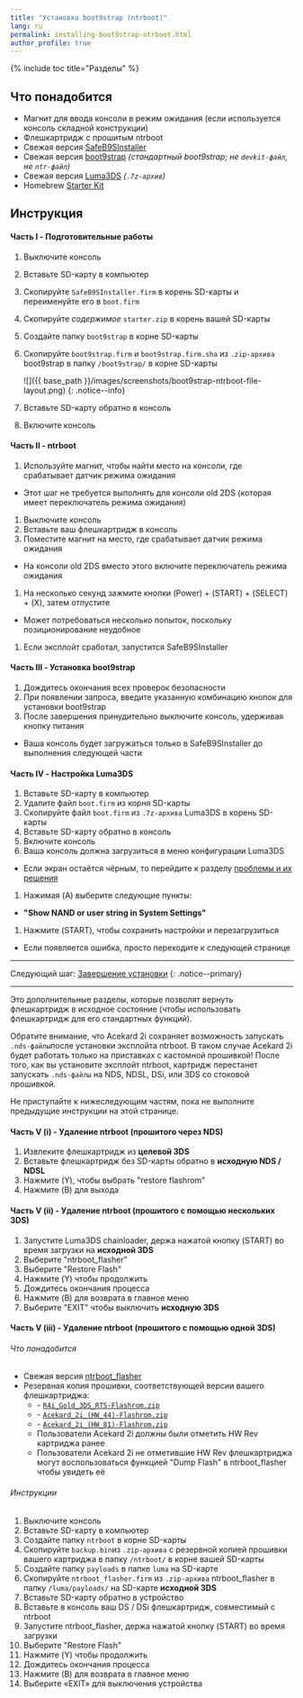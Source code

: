 ```yaml
---
title: "Установка boot9strap (ntrboot)"
lang: ru
permalink: installing-boot9strap-ntrboot.html
author_profile: true
---
```

{% include toc title="Разделы" %}
## Что понадобится

* Магнит для ввода консоли в режим ожидания (если используется консоль складной конструкции)
* Флешкартридж с прошитым ntrboot
* Свежая версия [SafeB9SInstaller](https://github.com/d0k3/SafeB9SInstaller/releases/latest)
* Свежая версия [boot9strap](https://github.com/SciresM/boot9strap/releases/latest) *(стандартный boot9strap; не `devkit-файл`, не `ntr-файл`)*
* Свежая версия [Luma3DS](https://github.com/AuroraWright/Luma3DS/releases/latest) *(`.7z-архив`)*
* Homebrew [Starter Kit](http://smealum.github.io/ninjhax2/starter.zip)

## Инструкция

#### Часть I - Подготовительные работы

1. Выключите консоль
1. Вставьте SD-карту в компьютер
1. Скопируйте `SafeB9SInstaller.firm` в корень SD-карты и переименуйте его в `boot.firm`
1. Скопируйте _содержимое_ `starter.zip` в корень вашей SD-карты
1. Создайте папку `boot9strap` в корне SD-карты
1. Скопируйте `boot9strap.firm` и `boot9strap.firm.sha` из `.zip-архива` boot9strap в папку `/boot9strap/` в корне SD-карты

    ![]({{ base_path }}/images/screenshots/boot9strap-ntrboot-file-layout.png)
    {: .notice--info}

1. Вставьте SD-карту обратно в консоль
1. Включите консоль

#### Часть II - ntrboot

1. Используйте магнит, чтобы найти место на консоли, где срабатывает датчик режима ожидания
  + Этот шаг не требуется выполнять для консоли old 2DS (которая имеет переключатель режима ожидания)
1. Выключите консоль
1. Вставьте ваш флешкартридж в консоль
1. Поместите магнит на место, где срабатывает датчик режима ожидания
  + На консоли old 2DS вместо этого включите переключатель режима ожидания
1. На несколько секунд зажмите кнопки (Power) + (START) + (SELECT) + (X), затем отпустите
  + Может потребоваться несколько попыток, поскольку позиционирование неудобное
1. Если эксплойт сработал, запустится SafeB9SInstaller

#### Часть III - Установка boot9strap

1. Дождитесь окончания всех проверок безопасности
1. При появлении запроса, введите указанную комбинацию кнопок для установки boot9strap
1. После завершения принудительно выключите консоль, удерживая кнопку питания
  + Ваша консоль будет загружаться только в SafeB9SInstaller до выполнения следующей части

#### Часть IV - Настройка Luma3DS

1. Вставьте SD-карту в компьютер
1. Удалите файл `boot.firm` из корня SD-карты
1. Скопируйте файл `boot.firm` из `.7z-архива` Luma3DS в корень SD-карты
1. Вставьте SD-карту обратно в консоль
1. Включите консоль
1. Ваша консоль должна загрузиться в меню конфигурации Luma3DS
  + Если экран остаётся чёрным, то перейдите к разделу [проблемы и их решения](troubleshooting#ts_sys_b9s)
1. Нажимая (A) выберите следующие пункты:    
  + **"Show NAND or user string in System Settings"**
1. Нажмите (START), чтобы сохранить настройки и перезагрузиться
  + Если появляется ошибка, просто переходите к следующей странице

___

Следующий шаг: [Завершение установки](finalizing-setup)
{: .notice--primary}

___

Это дополнительные разделы, которые позволят вернуть флешкартридж в исходное состояние (чтобы использовать флешкартридж для его стандартных функций).

Обратите внимание, что Acekard 2i сохраняет возможность запускать `.nds-файлы`после установки эксплойта ntrboot. В таком случае Acekard 2i будет работать только на приставках с кастомной прошивкой! После того, как вы установите эксплойт ntrboot, картридж перестанет запускать `.nds-файлы` на NDS, NDSL, DSi, или 3DS со стоковой прошивкой.

Не приступайте к нижеследующим частям, пока не выполните предыдущие инструкции на этой странице.

#### Часть V (i) - Удаление ntrboot (прошитого через NDS)

1. Извлеките флешкартридж из **целевой 3DS**
1. Вставьте флешкартридж без SD-карты обратно в **исходную NDS / NDSL**
1. Нажмите (Y), чтобы выбрать "restore flashrom"
1. Нажмите (B) для выхода

#### Часть V (ii) - Удаление ntrboot (прошитого с помощью нескольких 3DS)

1. Запустите Luma3DS chainloader, держа нажатой кнопку (START) во время загрузки на **исходной 3DS**
1. Выберите "ntrboot_flasher"
1. Выберите "Restore Flash"
1. Нажмите (Y) чтобы продолжить
1. Дождитесь окончания процесса
1. Нажмите (B) для возврата в главное меню
1. Выберите "EXIT" чтобы выключить **исходную 3DS**

#### Часть V (iii) - Удаление ntrboot (прошитого с помощью одной 3DS)

###### Что понадобится

* Свежая версия [ntrboot_flasher](https://github.com/kitling/ntrboot_flasher/releases/latest)
* Резервная копия прошивки, соответствующей версии вашего флешкартриджа:
  + <i class="fa fa-magnet" aria-hidden="true" title="Это магнитная ссылка. Используйте торрент-клиент для работы с ней."></i> - [`R4i_Gold_3DS_RTS-Flashrom.zip`](magnet:?xt=urn:btih:0bd5db43b86bcba7aa862c65e15ef8a6358b7099&dn=R4i_Gold_3DS_RTS-Flashrom.zip&tr=http%3A%2F%2Ftracker1.wasabii.com.tw%3A6969%2Fannounce&tr=udp%3A%2F%2Ftracker.yoshi210.com%3A6969%2Fannounce&tr=udp%3A%2F%2Ftracker.aletorrenty.pl%3A2710%2Fannounce&tr=udp%3A%2F%2Ftorrent.gresille.org%3A80%2Fannounce&tr=udp%3A%2F%2Fp4p.arenabg.com%3A1337%2Fannounce&tr=http%3A%2F%2Ftracker.baravik.org%3A6970%2Fannounce&tr=http%3A%2F%2Ftracker.aletorrenty.pl%3A2710%2Fannounce&tr=udp%3A%2F%2Ftracker.leechers-paradise.org%3A6969%2Fannounce&tr=udp%3A%2F%2Fzer0day.ch%3A1337%2Fannounce&tr=udp%3A%2F%2Fexplodie.org%3A6969%2Fannounce&tr=udp%3A%2F%2Ftracker.tiny-vps.com%3A6969%2Fannounce&tr=udp%3A%2F%2F9.rarbg.com%3A2710%2Fannounce&tr=udp%3A%2F%2Ftracker.opentrackr.org%3A1337%2Fannounce&tr=http%3A%2F%2Fexplodie.org%3A6969%2Fannounce&tr=http%3A%2F%2Fp4p.arenabg.com%3A1337%2Fannounce&tr=http%3A%2F%2Ftracker.tfile.me%2Fannounce&tr=http%3A%2F%2Ftracker.opentrackr.org%3A1337%2Fannounce&tr=udp%3A%2F%2Ftracker.coppersurfer.tk%3A6969%2Fannounce&tr=udp%3A%2F%2Ftracker.filetracker.pl%3A8089%2Fannounce&tr=http%3A%2F%2Ftorrent.gresille.org%2Fannounce)
  + <i class="fa fa-magnet" aria-hidden="true" title="Это магнитная ссылка. Используйте торрент-клиент для работы с ней."></i> - [`Acekard_2i_(HW_44)-Flashrom.zip`](magnet:?xt=urn:btih:1f8830ce7fea3a806999734fb8a457fa3e649c1d&dn=Acekard_2i_%28HW_44%29-Flashrom.zip&tr=udp%3A%2F%2Ftorrent.gresille.org%3A80%2Fannounce&tr=udp%3A%2F%2Ftracker.filetracker.pl%3A8089%2Fannounce&tr=udp%3A%2F%2Ftracker.opentrackr.org%3A1337%2Fannounce&tr=udp%3A%2F%2Fexplodie.org%3A6969%2Fannounce&tr=udp%3A%2F%2Ftracker.yoshi210.com%3A6969%2Fannounce&tr=udp%3A%2F%2Fp4p.arenabg.com%3A1337%2Fannounce&tr=http%3A%2F%2Ftorrent.gresille.org%2Fannounce&tr=udp%3A%2F%2Ftracker.coppersurfer.tk%3A6969%2Fannounce&tr=http%3A%2F%2Ftracker.tfile.me%2Fannounce&tr=udp%3A%2F%2Ftracker.tiny-vps.com%3A6969%2Fannounce&tr=http%3A%2F%2Ftracker1.wasabii.com.tw%3A6969%2Fannounce&tr=http%3A%2F%2Ftracker.opentrackr.org%3A1337%2Fannounce&tr=http%3A%2F%2Ftracker.baravik.org%3A6970%2Fannounce&tr=http%3A%2F%2Fexplodie.org%3A6969%2Fannounce&tr=udp%3A%2F%2Fzer0day.ch%3A1337%2Fannounce&tr=udp%3A%2F%2Ftracker.leechers-paradise.org%3A6969%2Fannounce&tr=http%3A%2F%2Fp4p.arenabg.com%3A1337%2Fannounce&tr=udp%3A%2F%2Ftracker.aletorrenty.pl%3A2710%2Fannounce&tr=udp%3A%2F%2F9.rarbg.com%3A2710%2Fannounce&tr=http%3A%2F%2Ftracker.aletorrenty.pl%3A2710%2Fannounce)
  + <i class="fa fa-magnet" aria-hidden="true" title="Это магнитная ссылка. Используйте торрент-клиент для работы с ней."></i> - [`Acekard_2i_(HW_81)-Flashrom.zip`](magnet:?xt=urn:btih:948e6865b57fa2fc469d68df500f774a6d5887a4&dn=Acekard_2i_%28HW_81%29-Flashrom.zip&tr=udp%3A%2F%2Fexplodie.org%3A6969%2Fannounce&tr=udp%3A%2F%2Ftracker.leechers-paradise.org%3A6969%2Fannounce&tr=udp%3A%2F%2Ftracker.aletorrenty.pl%3A2710%2Fannounce&tr=udp%3A%2F%2Ftracker.opentrackr.org%3A1337%2Fannounce&tr=udp%3A%2F%2Ftorrent.gresille.org%3A80%2Fannounce&tr=udp%3A%2F%2Ftracker.yoshi210.com%3A6969%2Fannounce&tr=http%3A%2F%2Fexplodie.org%3A6969%2Fannounce&tr=udp%3A%2F%2Ftracker.coppersurfer.tk%3A6969%2Fannounce&tr=http%3A%2F%2Ftorrent.gresille.org%2Fannounce&tr=udp%3A%2F%2Ftracker.tiny-vps.com%3A6969%2Fannounce&tr=udp%3A%2F%2Fp4p.arenabg.com%3A1337%2Fannounce&tr=udp%3A%2F%2F9.rarbg.com%3A2710%2Fannounce&tr=udp%3A%2F%2Ftracker.filetracker.pl%3A8089%2Fannounce&tr=http%3A%2F%2Ftracker.baravik.org%3A6970%2Fannounce&tr=http%3A%2F%2Fp4p.arenabg.com%3A1337%2Fannounce&tr=http%3A%2F%2Ftracker.tfile.me%2Fannounce&tr=http%3A%2F%2Ftracker.aletorrenty.pl%3A2710%2Fannounce&tr=http%3A%2F%2Ftracker1.wasabii.com.tw%3A6969%2Fannounce&tr=http%3A%2F%2Ftracker.opentrackr.org%3A1337%2Fannounce&tr=udp%3A%2F%2Fzer0day.ch%3A1337%2Fannounce)
  + Пользователи Acekard 2i должны были отметить HW Rev картриджа ранее
  + Пользователи Acekard 2i не отметившие HW Rev флешкартриджа могут воспользоваться функцией "Dump Flash" в ntrboot_flasher чтобы увидеть её

###### Инструкции

1. Выключите консоль
1. Вставьте SD-карту в компьютер
1. Создайте папку `ntrboot` в корне SD-карты
1. Скопируйте `backup.bin`из `.zip-архива` с резервной копией прошивки вашего картриджа в папку `/ntrboot/` в корне вашей SD-карты
1. Создайте папку `payloads` в папке `luma` на SD-карте 
1. Скопируйте `ntrboot_flasher.firm` из `.zip-архива` ntrboot_flasher в папку `/luma/payloads/` на SD-карте **исходной 3DS**
1. Вставьте SD-карту обратно в устройство
1. Вставьте в консоль ваш DS / DSi флешкартридж, совместимый с ntrboot
1. Запустите ntrboot_flasher, держа нажатой кнопку (START) во время загрузки
1. Выберите "Restore Flash"
1. Нажмите (Y) чтобы продолжить
1. Дождитесь окончания процесса
1. Нажмите (B) для возврата в главное меню
1. Выберите «EXIT» для выключения устройства